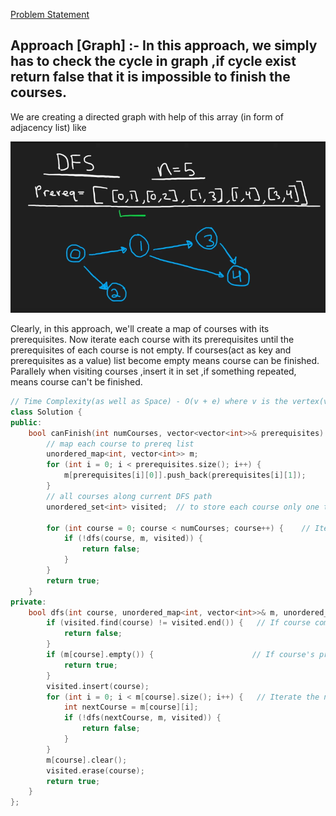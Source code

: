 [Problem Statement](https://leetcode.com/problems/course-schedule/)

## Approach [Graph] :- In this approach, we simply has to check the cycle in graph ,if cycle exist return false that it is impossible to finish the courses.

We are creating a directed graph with help of this array (in form of adjacency list) like 
                                             
![alt image](https://github.com/Hg03/Grind75/blob/main/imgs/courseschedule.png)


Clearly, in this approach, we'll create a map of courses with its prerequisites. Now iterate each course with its prerequisites until the prerequisites of each course is not empty. If courses(act as key and prerequisites as a value) list become empty means course can be finished. Parallely when visiting courses ,insert it in set ,if something repeated, means course can't be finished.
                                             

```cpp
// Time Complexity(as well as Space) - O(v + e) where v is the vertex(values) and edges are connections
class Solution {
public:
    bool canFinish(int numCourses, vector<vector<int>>& prerequisites) {
        // map each course to prereq list
        unordered_map<int, vector<int>> m;  
        for (int i = 0; i < prerequisites.size(); i++) {
            m[prerequisites[i][0]].push_back(prerequisites[i][1]);
        }
        // all courses along current DFS path
        unordered_set<int> visited;  // to store each course only one time, if course occurs one more time, it can't be finished
        
        for (int course = 0; course < numCourses; course++) {    // Iterate the courses using depth first search
            if (!dfs(course, m, visited)) {
                return false;
            }
        }
        return true;
    }
private:
    bool dfs(int course, unordered_map<int, vector<int>>& m, unordered_set<int>& visited) {
        if (visited.find(course) != visited.end()) {   // If course comes more than 1 times
            return false;
        }
        if (m[course].empty()) {                      // If course's prerequisites becomes empty, we can finish the course
            return true;
        }
        visited.insert(course);
        for (int i = 0; i < m[course].size(); i++) {   // Iterate the next courses
            int nextCourse = m[course][i];
            if (!dfs(nextCourse, m, visited)) {
                return false;
            }
        }
        m[course].clear();
        visited.erase(course);
        return true;
    }
};
```
